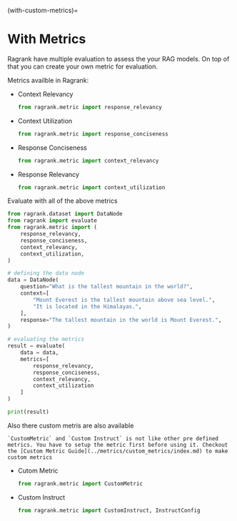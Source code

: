 (with-custom-metrics)=
# With Metrics

Ragrank have multiple evaluation to assess the your RAG models. On top of that you can create your own metric for evaluation.

Metrics availble in Ragrank:
- Context Relevancy
    ```python
    from ragrank.metric import response_relevancy
    ```
- Context Utilization
    ```python
    from ragrank.metric import response_conciseness
    ```
- Response Conciseness
    ```python
    from ragrank.metric import context_relevancy
    ```
- Response Relevancy
    ```python
    from ragrank.metric import context_utilization 
    ```

Evaluate with all of the above metrics

```python
from ragrank.dataset import DataNode
from ragrank import evaluate
from ragrank.metric import (
    response_relevancy,
    response_conciseness,
    context_relevancy,
    context_utilization,
)

# defining the data node
data = DataNode(
    question="What is the tallest mountain in the world?",
    context=[
        "Mount Everest is the tallest mountain above sea level.",
        "It is located in the Himalayas.",
    ],
    response="The tallest mountain in the world is Mount Everest.",
)

# evaluating the metrics
result = evaluate(
    data = data,
    metrics=[
        response_relevancy,
        response_conciseness,
        context_relevancy,
        context_utilization
    ]
)

print(result)
```

Also there custom metris are also available

```{Warning}
`CustomMetric` and `Custom Instruct` is not like other pre defined metrics. You have to setup the metric first before using it. Checkout the [Custom Metric Guide](../metrics/custom_metrics/index.md) to make custom metrics
```

- Cutom Metric
    ```python
    from ragrank.metric import CustomMetric
    ```
- Custom Instruct
    ```python
    from ragrank.metric import CustomInstruct, InstructConfig
    ```